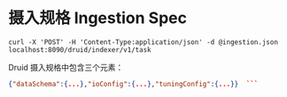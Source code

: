 # 摄入规格 Ingestion Spec
    curl -X 'POST' -H 'Content-Type:application/json' -d @ingestion.json localhost:8090/druid/indexer/v1/task
Druid 摄入规格中包含三个元素：
```json
{"dataSchema":{...},"ioConfig":{...},"tuningConfig":{...}}  ```   